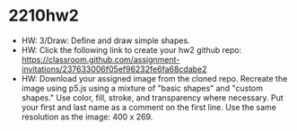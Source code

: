 # 2210hw2
- HW: 3/Draw: Define and draw simple shapes.
- HW: Click the following link to create your hw2 github repo: https://classroom.github.com/assignment-invitations/237633006f05ef96232fe6fa68cdabe2
- HW: Download your assigned image from the cloned repo. Recreate the image using p5.js using a mixture of "basic shapes" and "custom shapes." Use color, fill, stroke, and transparency where necessary. Put your first and last name as a comment on the first line. Use the same resolution as the image: 400 x 269.
